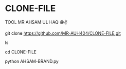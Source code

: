 # CLONE-FILE
TOOL MR AHSAM UL HAQ 😁✌️

git clone https://github.com/MR-AUH404/CLONE-FILE.git


ls


cd CLONE-FILE


python AHSAM-BRAND.py
